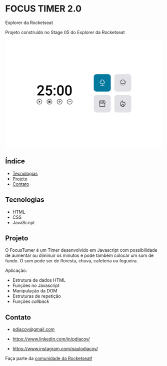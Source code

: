# FOCUS TIMER 2.0

Explorer da Rocketseat

Projeto construído no Stage 05 do Explorer da Rocketseat

![preview](./assets/Preview.png)


<!-- [🔗 Clique aqui para acessar](https://pdiacov.github.io/jogo-da-adivinhacao/) -->

## Índice
- [Tecnologias](#tecnologias)
- [Projeto](#projeto)
- [Contato](#contato)

## Tecnologias
- HTML
- CSS
- JavaScript
## Projeto
O FocusTumer é um Timer desenvolvido em Javascript com possibilidade de aumentar ou diminuir os minutos e pode também colocar um som de fundo. O som pode ser de floresta, chuva, cafeteria ou fogueira.

Aplicação:

- Estrutura de dados HTML
- Funções no Javascript
- Manipulação da DOM
- Estruturas de repetição
- Funções *callback*



## Contato

- pdiacov@gmail.com

- https://www.linkedin.com/in/pdiacov/

- https://www.instagram.com/paulodiacov/



Faça parte da [comunidade da Rocketseat!](https://rocketforms.typeform.com/to/fPcSmBp9#referral_id=a371700f-bdda-45cf-8164-a9692dff3ebb)
